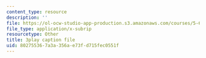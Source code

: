 ```yaml
---
content_type: resource
description: ''
file: https://ol-ocw-studio-app-production.s3.amazonaws.com/courses/5-60-thermodynamics-kinetics-spring-2008/802755367a3a356ae73fd715fec0551f_6kBqi9vVC6s.srt
file_type: application/x-subrip
resourcetype: Other
title: 3play caption file
uid: 80275536-7a3a-356a-e73f-d715fec0551f
---
```

